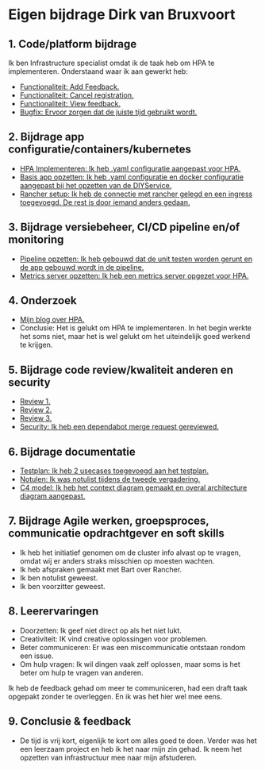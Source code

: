 # Eigen bijdrage Dirk van Bruxvoort

## 1. Code/platform bijdrage

Ik ben Infrastructure specialist omdat ik de taak heb om HPA te implementeren. Onderstaand waar ik aan gewerkt heb:

- [Functionaliteit: Add Feedback.]( https://github.com/hanaim-devops/devops-bp-pitstop-uitbreiding-team-knoppert/pull/55 )
- [Functionaliteit: Cancel registration.]( https://github.com/hanaim-devops/devops-bp-pitstop-uitbreiding-team-knoppert/pull/56 )
- [Functionaliteit: View feedback.]( https://github.com/hanaim-devops/devops-bp-pitstop-uitbreiding-team-knoppert/pull/74 )
- [Bugfix: Ervoor zorgen dat de juiste tijd gebruikt wordt.]( https://github.com/hanaim-devops/devops-bp-pitstop-uitbreiding-team-knoppert/pull/77 )

## 2. Bijdrage app configuratie/containers/kubernetes

- [HPA Implementeren: Ik heb .yaml configuratie aangepast voor HPA.]( https://github.com/hanaim-devops/devops-bp-pitstop-uitbreiding-team-knoppert/pull/17 )
- [Basis app opzetten: Ik heb .yaml configuratie en docker configuratie aangepast bij het opzetten van de DIYService.]( https://github.com/hanaim-devops/devops-bp-pitstop-uitbreiding-team-knoppert/pull/22 )
- [Rancher setup: Ik heb de connectie met rancher gelegd en een ingress toegevoegd. De rest is door iemand anders gedaan.]( https://github.com/hanaim-devops/devops-bp-pitstop-uitbreiding-team-knoppert/pull/39 )

## 3. Bijdrage versiebeheer, CI/CD pipeline en/of monitoring

- [Pipeline opzetten: Ik heb gebouwd dat de unit testen worden gerunt en de app gebouwd wordt in de pipeline.]( https://github.com/hanaim-devops/devops-bp-pitstop-uitbreiding-team-knoppert/pull/21 )
- [Metrics server opzetten: Ik heb een metrics server opgezet voor HPA.]( https://github.com/hanaim-devops/devops-bp-pitstop-uitbreiding-team-knoppert/pull/48 )

## 4. Onderzoek

- [Mijn blog over HPA.]( https://github.com/hanaim-devops/devops-blog-DirkvanBruxvoort )
- Conclusie: Het is gelukt om HPA te implementeren. In het begin werkte het soms niet, maar het is wel gelukt om het uiteindelijk goed werkend te krijgen.

## 5. Bijdrage code review/kwaliteit anderen en security

- [Review 1.]( https://github.com/hanaim-devops/devops-bp-pitstop-uitbreiding-team-knoppert/pull/35 )
- [Review 2.]( https://github.com/hanaim-devops/devops-bp-pitstop-uitbreiding-team-knoppert/pull/34 )
- [Review 3.]( https://github.com/hanaim-devops/devops-bp-pitstop-uitbreiding-team-knoppert/pull/58 )
- [Security: Ik heb een dependabot merge request gereviewed.]( https://github.com/hanaim-devops/devops-bp-pitstop-uitbreiding-team-knoppert/pull/29 )

## 6. Bijdrage documentatie

- [Testplan: Ik heb 2 usecases toegevoegd aan het testplan.]( https://github.com/hanaim-devops/devops-bp-pitstop-uitbreiding-team-knoppert/pull/70 )
- [Notulen: Ik was notulist tijdens de tweede vergadering.]( https://github.com/hanaim-devops/devops-bp-pitstop-uitbreiding-team-knoppert/pull/59 )
- [C4 model: Ik heb het context diagram gemaakt en overal architecture diagram aangepast.]( https://github.com/hanaim-devops/devops-bp-pitstop-uitbreiding-team-knoppert/pull/72 )

## 7. Bijdrage Agile werken, groepsproces, communicatie opdrachtgever en soft skills

- Ik heb het initiatief genomen om de cluster info alvast op te vragen, omdat wij er anders straks misschien op moesten wachten.
- Ik heb afspraken gemaakt met Bart over Rancher.
- Ik ben notulist geweest.
- Ik ben voorzitter geweest.

## 8. Leerervaringen

- Doorzetten: Ik geef niet direct op als het niet lukt.
- Creativiteit: IK vind creative oplossingen voor problemen.
- Beter communiceren: Er was een miscommunicatie ontstaan rondom een issue.
- Om hulp vragen: Ik wil dingen vaak zelf oplossen, maar soms is het beter om hulp te vragen van anderen.

Ik heb de feedback gehad om meer te communiceren, had een draft taak opgepakt zonder te overleggen. En ik was het hier wel mee eens.

## 9. Conclusie & feedback

- De tijd is vrij kort, eigenlijk te kort om alles goed te doen. Verder was het een leerzaam project en heb ik het naar mijn zin gehad. Ik neem het opzetten van infrastructuur mee naar mijn afstuderen.
